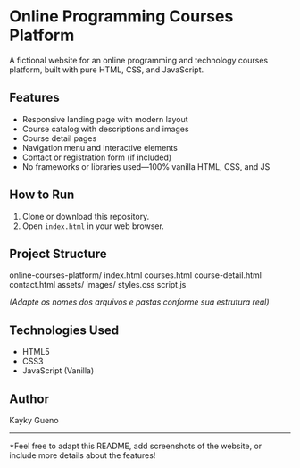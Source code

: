 # Online Programming Courses Platform

A fictional website for an online programming and technology courses platform, built with pure HTML, CSS, and JavaScript.

## Features

- Responsive landing page with modern layout
- Course catalog with descriptions and images
- Course detail pages
- Navigation menu and interactive elements
- Contact or registration form (if included)
- No frameworks or libraries used—100% vanilla HTML, CSS, and JS

## How to Run

1. Clone or download this repository.
2. Open `index.html` in your web browser.

## Project Structure

online-courses-platform/
index.html
courses.html
course-detail.html
contact.html
assets/
images/
styles.css
script.js


*(Adapte os nomes dos arquivos e pastas conforme sua estrutura real)*

## Technologies Used

- HTML5
- CSS3
- JavaScript (Vanilla)

## Author

Kayky Gueno

---

*Feel free to adapt this README, add screenshots of the website, or include more details about the features!
